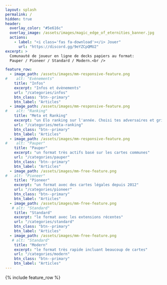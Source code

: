 ```yaml
---
layout: splash
permalink: /
hidden: true
header:
  overlay_color: "#5e616c"
  overlay_image: /assets/images/magic_edge_of_eternities_banner.jpg
  actions:
    - label: "<i class='fas fa-download'></i> Jouer"
      url: "https://discord.gg/9eYZCpQMU2"
excerpt: >
  Comunauté de joueur en ligne de decks papiers au format:
  Pauper / Pioneer / Standard / Modern.<br />

feature_row:
  - image_path: /assets/images/mm-responsive-feature.png
#    alt: "Evènements"
    title: "Infos"
    excerpt: "Infos et évènements"
    url: "/categories/infos"
    btn_class: "btn--primary"
    btn_label: "Articles"
  - image_path: /assets/images/mm-responsive-feature.png
#    alt: "Ranking"
    title: "Meta et Ranking"
    excerpt: "un Elo ranking sur l'année. Choisi tes adversaires et grimpe le ladder"
    url: "/categories/meta-ranking"
    btn_class: "btn--primary"
    btn_label: "Articles"
  - image_path: /assets/images/mm-responsive-feature.png
#    alt: "Pauper"
    title: "Pauper"
    excerpt: "un format très actifs basé sur les cartes communes"
    url: "/categories/pauper"
    btn_class: "btn--primary"
    btn_label: "Articles"
  - image_path: /assets/images/mm-free-feature.png
#   alt: "Pioneer"
    title: "Pioneer"
    excerpt: "un format avec des cartes légales depuis 2012"
    url: "/categories/pioneer"
    btn_class: "btn--primary"
    btn_label: "Articles"
  - image_path: /assets/images/mm-free-feature.png
   # alt: "Standard"
    title: "Standard"
    excerpt: "le format avec les extensions récentes"
    url: "/categories/standard"
    btn_class: "btn--primary"
    btn_label: "Articles"
  - image_path: /assets/images/mm-free-feature.png
   # alt: "Standard"
    title: "Modern"
    excerpt: "le format très rapide incluant beaucoup de cartes"
    url: "/categories/modern"
    btn_class: "btn--primary"
    btn_label: "Articles"    
---
```


{% include feature_row %}
